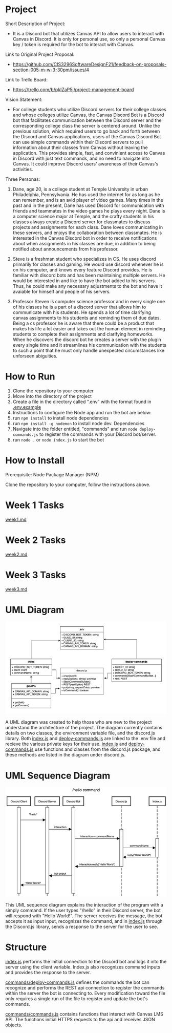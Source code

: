 # Project 
Short Description of Project:
- It is a Discord bot that utilizes Canvas API to allow users to interact with Canvas in Discord. It is only for personal use, so only a personal Canvas key / token is required for the bot to interact with Canvas. 

Link to Original Project Proposal:
- https://github.com/CIS3296SoftwareDesignF21/feedback-on-proposals-section-005-m-w-3-30pm/issues/4

Link to Trello Board:
- https://trello.com/b/pkIZaP5j/project-management-board

Vision Statement: 
- For college students who utilize Discord servers for their college classes and whose colleges utilize Canvas, the Canvas Discord Bot is a Discord bot that facilitates communication between the Discord server and the corresponding college class the server is centered around. Unlike the previous solution, which required users to go back and forth between the Discord and Canvas applications, users of the Canvas Discord Bot can use simple commands within their Discord servers to pull information about their classes from Canvas without leaving the application. This provides simple, fast, and convinient access to Canvas in Discord with just text commands, and no need to navigate into Canvas. It could improve Discord users' awareness of their Canvas's activities.

Three Personas:
1. Dane, age 20, is a college student at Temple University in urban Philadelphia, Pennsylvania. He has used the internet for as long as he can remember, and is an avid player of video games. Many times in the past and in the present, Dane has used Discord for communication with friends and teammates in the video games he plays every night. Dane is a computer science major at Temple, and the crafty students in his classes always create a Discord server for classmates to discuss projects and assignments for each class. Dane loves communicating in these servers, and enjoys the collaboration between classmates. He is interested in the Canvas Discord bot in order to receive notifications about when assignments in his classes are due, in addition to being notified about announcements from his professor. 

2. Steve is a freshman student who specializes in CS. He uses discord primarily for classes and gaming. He would use discord whenever he is on his computer, and knows every feature Discord provides. He is familiar with discord bots and has been maintaining multiple servers. He would be interested in and like to have the bot added to his servers. Thus, he could make any necessary adjustments to the bot and have it avaiable for himself and people of his servers.

3. Professor Steven is computer science professor and in every single one of his classes he is a part of a discord server that allows him to communicate with his students. He spends a lot of time clarifying canvas assignments to his students and reminding them of due dates. Being a cs professor he is aware that there could be a product that makes his life a lot easier and takes out the human element in reminding students to complete their assignments and clarifying homeworks. When he discovers the discord bot he creates a server with the plugin every single time and it streamlines his communication with the students to such a point that he must only handle unexpected circumstances like unforseen abiguities.

# How to Run
1. Clone the repository to your computer
2. Move into the directory of the project
3. Create a file in the directory called “.env” with the format found in [.env.example](.env.example)
4. Instructions to configure the Node app and run the bot are below:
5. run ```npm install``` to install node dependencies
6. run ```npm install -g nodemon``` to install node dev. Dependencies
7. Navigate into the folder entitled, "commands" and run ```node deploy-commands.js``` to register the commands with your Discord bot/server. 
8. run ```node .``` or ```node index.js``` to start the bot

# How to Install
Prerequisite: Node Package Manager (NPM)

Clone the repository to your computer, follow the instructions above. 

# Week 1 Tasks
[week1.md](/weekly_readme/week1.md)

# Week 2 Tasks
[week2.md](/weekly_readme/week2.md)

# Week 3 Tasks
[week3.md](/weekly_readme/week3.md)

# UML Diagram

![UML Diagram of the Application](/images/latest-uml-class-diagram.png)

A UML diagram was created to help those who are new to the project understand the architecture of the project. The diagram currently contains details on two classes, the environment variable file, and the discord.js library. Both [index.js](index.js) and [deploy-commands.js](deploy-commands.js) are linked to the .env file and recieve the various private keys for their use. [index.js](index.js) and [deploy-commands.js](deploy-commands.js) use functions and classes from the discord.js package, and these methods are listed in the diagram under discord.js. 

# UML Sequence Diagram

![UML Sequence Diagram of an Example "Hello" Command](/images/hello-command-uml-sequence.png)

This UML sequence diagram explains the interaction of the program with a simply command. If the user types "/hello" in their Discord server, the bot will respond with "Hello World!". The server receives the message, the bot accepts it as input input, recognizes the command, and in [index.js](index.js) through the Discord.js library, sends a response to the server for the user to see. 

# Structure
[index.js](index.js) performs the initial connection to the Discord bot and logs it into the server using the client variable. Index.js also recognizes command inputs and provides the response to the server.

[commands/deploy-commands.js](commands/deploy-commands.js) defines the commands the bot can recognize and performs the REST api connection to register the commands within the server the bot is connecting to. Every modification toward the file only requires a single run of the file to register and update the bot's commands.

[commands/commands.js](commands/commands.js) contains functions that interect with Canvas LMS API. The functions initial HTTPS requests to the api and receives JSON objects.
